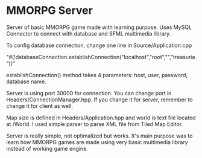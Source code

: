 # MMORPG Server
Server of basic MMORPG game made with learning purpose. Uses MySQL Connector to connect with database and SFML multimedia library.

To config database connection, change one line in Source/Application.cpp

"if(!databaseConnection.establishConnection("localhost","root","","treasuria"))"

establishConnection() method takes 4 parameters: host, user, password, database name.

Server is using port 30000 for connection. You can change port in Headers/ConnectionManager.hpp. If you change it for server, remember to change it for client as well.

Map size is defined in Headers/Application.hpp and world is text file located at /World. I used simple parser to parse XML file from Tiled Map Editor. 

Server is really simple, not optimalized but works. It's main purpose was to learn how MMORPG games are made using very basic multimedia library instead of working game engine.
